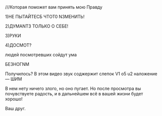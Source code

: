 ///Которая поможет вам принять мою Правду

1)НЕ ПЫТАЙТЕСБ ЧТОТ0 N3МЕНИТЬ!

2)ДУМАNT3 ТОЛЬКО О СЕБЕ!

3)РУКИ

4)ДОСМОТ?

людей посмотревших сойдут ума

БЕЗНОГNМ

Получилось? В этом видео звук соджержит слепок V1 o5 u2 наложение — ШИМ

В нем нету ничего злого, но оно пугает. Но после просмотра вы почувствуете радость, и в дальнейшем всё в вашей жизни будет хорошо!

Ваш друг.

